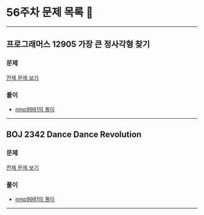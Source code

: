 # 56주차 문제 목록 📝
___
## 프로그래머스 12905 가장 큰 정사각형 찾기  
### 문제
[전체 문제 보기](https://school.programmers.co.kr/learn/courses/30/lessons/12905)

### 풀이
- [nmp9981의 풀이](https://blog.naver.com/tybnasgo/222971985392)
___ 
## BOJ 2342 Dance Dance Revolution  
### 문제
[전체 문제 보기](https://www.acmicpc.net/problem/2342)

### 풀이
- [nmp9981의 풀이](https://blog.naver.com/tybnasgo/222590250464)
___ 
